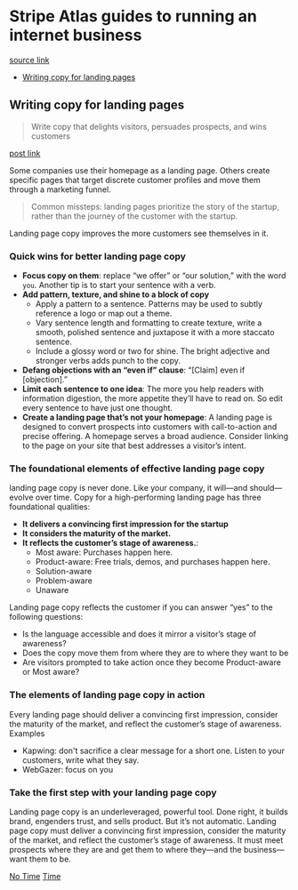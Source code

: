 # Stripe Atlas guides to running an internet business

[source link](https://stripe.com/atlas/guides)

- [Writing copy for landing pages](#writing-copy-for-landing-pages)

## Writing copy for landing pages
> Write copy that delights visitors, persuades prospects, and wins customers

[post link](https://stripe.com/atlas/guides/landing-page-copy)  

Some companies use their homepage as a landing page. Others create specific pages that target discrete customer profiles and move them through a marketing funnel.

> Common missteps: landing pages prioritize the story of the startup, rather than the journey of the customer with the startup.

Landing page copy improves the more customers see themselves in it. 

### Quick wins for better landing page copy
- **Focus copy on them**: replace “we offer” or “our solution,” with the word `you`. Another tip is to start your sentence with a verb. 
- **Add pattern, texture, and shine to a block of copy**
  - Apply a pattern to a sentence. Patterns may be used to subtly reference a logo or map out a theme.
  - Vary sentence length and formatting to create texture, write a smooth, polished sentence and juxtapose it with a more staccato sentence.
  - Include a glossy word or two for shine. The bright adjective and stronger verbs adds punch to the copy.
- **Defang objections with an “even if” clause**: “[Claim] even if [objection].”
- **Limit each sentence to one idea**: The more you help readers with information digestion, the more appetite they’ll have to read on. So edit every sentence to have just one thought.
- **Create a landing page that’s not your homepage**: A landing page is designed to convert prospects into customers with call-to-action and precise offering. A homepage serves a broad audience. Consider linking to the page on your site that best addresses a visitor’s intent.

### The foundational elements of effective landing page copy
landing page copy is never done. Like your company, it will—and should—evolve over time.
Copy for a high-performing landing page has three foundational qualities:
- **It delivers a convincing first impression for the startup**
- **It considers the maturity of the market.**
- **It reflects the customer’s stage of awareness.**:
  - Most aware: Purchases happen here.
  - Product-aware: Free trials, demos, and purchases happen here.
  - Solution-aware
  - Problem-aware
  - Unaware

Landing page copy reflects the customer if you can answer “yes” to the following questions:
- Is the language accessible and does it mirror a visitor’s stage of awareness?
- Does the copy move them from where they are to where they want to be
- Are visitors prompted to take action once they become Product-aware or Most aware?

### The elements of landing page copy in action
Every landing page should deliver a convincing first impression, consider the maturity of the market, and reflect the customer’s stage of awareness. Examples
- Kapwing: don't sacrifice a clear message for a short one. Listen to your customers, write what they say.
- WebGazer: focus on you

### Take the first step with your landing page copy
Landing page copy is an underleveraged, powerful tool. Done right, it builds brand, engenders trust, and sells product. But it’s not automatic. Landing page copy must deliver a convincing first impression, consider the maturity of the market, and reflect the customer’s stage of awareness. It must meet prospects where they are and get them to where they—and the business—want them to be.

[No Time](https://stripe.com/atlas/guides/landing-page-copy#quick-wins-for-better-landing-page-copy)
[Time](https://stripe.com/atlas/guides/landing-page-copy#the-foundational-elements-of-effective-landing-page-copy)
